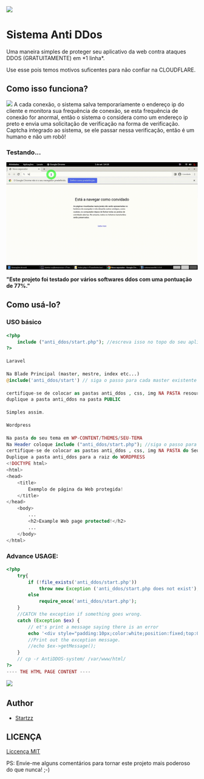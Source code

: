 <img src="img/icone.png" >
<h1>Sistema Anti DDos</h1>
Uma maneira simples de proteger seu aplicativo da web contra ataques DDOS (GRATUITAMENTE) em *1 linha*.

Use esse pois temos motivos suficentes para não confiar na CLOUDFLARE.

## Como isso funciona?
<img src="img/icon.png" >
A cada conexão, o sistema salva temporariamente o endereço ip do cliente e monitora sua frequência de conexão, se esta frequência de conexão for anormal, então o sistema o considera como um endereço ip preto e envia uma solicitação de verificação na forma de verificação. Captcha integrado ao sistema, se ele passar nessa verificação, então é um humano e não um robô!

### Testando...
<img src="img/Antiddos.gif">

**"Este projeto foi testado por vários softwares ddos com uma pontuação de 77%."**
## Como usá-lo?

### USO básico
```php
<?php
	include ("anti_ddos/start.php"); //escreva isso no topo do seu aplicativo PHP e tudo está feito!!!
?>

Laravel

Na Blade Principal (master, mestre, index etc...)
@include('anti_ddos/start') // siga o passo para cada master existente user, admin, frontend etc...

certifique-se de colocar as pastas anti_ddos , css, img NA PASTA resources/views
duplique a pasta anti_ddos na pasta PUBLIC

Simples assim.

Wordpress

Na pasta do seu tema em WP-CONTENT/THEMES/SEU-TEMA
Na Header coloque include ("anti_ddos/start.php"); //siga o passo para admin etc...
certifique-se de colocar as pastas anti_ddos , css, img NA PASTA do Seu tema
Duplique a pasta anti_ddos para a raiz do WORDPRESS
<!DOCTYPE html>
<html>
<head>
	<title>
		Exemplo de página da Web protegida!
	</title>
</head>
	<body>
		...
		<h2>Example Web page protected!</h2>
		...
	</body>
</html>
```

### Advance USAGE:
```php
<?php
	try{
		if (!file_exists('anti_ddos/start.php'))
			throw new Exception ('anti_ddos/start.php does not exist');
		else
			require_once('anti_ddos/start.php'); 
	} 
	//CATCH the exception if something goes wrong.
	catch (Exception $ex) {
		// et's print a message saying there is an error
		echo '<div style="padding:10px;color:white;position:fixed;top:0;left:0;width:100%;background:black;text-align:center;">The <a href="https://github.com/sanix-darker/antiddos-system" target="_blank">"AntiDDOS System"</a> failed to load properly on this Web Site, please de-comment the \'catch Exception\' to see what happening!</div>';
		//Print out the exception message.
		//echo $ex->getMessage();
	}
	// cp -r AntiDDOS-system/ /var/www/html/
?>
---- THE HTML PAGE CONTENT ----
```
<img src="img/ddos_.PNG">

## Author

- [Startzz](https://github.com/startzzbrasil)

## LICENÇA

[Liccença MIT](https://github.com/startzzbrasil/sistema-anti-ddos-php-laravel-wordpress/blob/master/LICENSE)

PS: Envie-me alguns comentários para tornar este projeto mais poderoso do que nunca! ;-)



